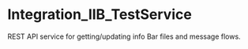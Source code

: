 # Integration_IIB_TestService
REST API service for getting/updating info
Bar files and message flows.
